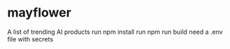 # mayflower
A list of trending AI products
run npm install
run npm run build
need a .env file with secrets
